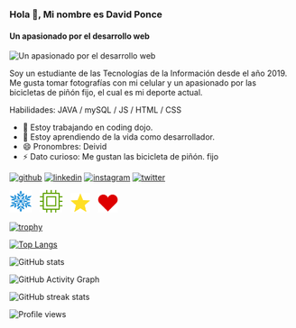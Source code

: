 ### Hola 👋, Mi nombre es David Ponce
#### Un apasionado por el desarrollo web
![Un apasionado por el desarrollo web](https://camo.githubusercontent.com/cae12fddd9d6982901d82580bdf321d81fb299141098ca1c2d4891870827bf17/68747470733a2f2f6d69726f2e6d656469756d2e636f6d2f6d61782f313336302f302a37513379765349765f7430696f4a2d5a2e676966)

Soy un estudiante de las Tecnologías de la Información desde el año 2019. Me gusta tomar fotografías con mi celular y un apasionado por las bicicletas de piñón fijo, el cual es mi deporte actual.

Habilidades: JAVA / mySQL / JS / HTML / CSS

- 🔭 Estoy trabajando en coding dojo. 
- 🌱 Estoy aprendiendo de la vida como desarrollador. 
- 😄 Pronombres: Deivid 
- ⚡ Dato curioso: Me gustan las bicicleta de piñón. fijo 


[<img src='https://cdn.jsdelivr.net/npm/simple-icons@3.0.1/icons/github.svg' alt='github' height='40'>](https://github.com/poncedavid)  [<img src='https://cdn.jsdelivr.net/npm/simple-icons@3.0.1/icons/linkedin.svg' alt='linkedin' height='40'>](https://www.linkedin.com/in/davidponcerivera/)  [<img src='https://cdn.jsdelivr.net/npm/simple-icons@3.0.1/icons/instagram.svg' alt='instagram' height='40'>](https://www.instagram.com/_poncedavid/)  [<img src='https://cdn.jsdelivr.net/npm/simple-icons@3.0.1/icons/twitter.svg' alt='twitter' height='40'>](https://twitter.com/davidpr__)  

<a href='https://archiveprogram.github.com/'><img src='https://raw.githubusercontent.com/acervenky/animated-github-badges/master/assets/acbadge.gif' width='40' height='40'></a> <a href='https://docs.github.com/en/developers'><img src='https://raw.githubusercontent.com/acervenky/animated-github-badges/master/assets/devbadge.gif' width='40' height='40'></a> <a href='https://stars.github.com/'><img src='https://raw.githubusercontent.com/acervenky/animated-github-badges/master/assets/starbadge.gif' width='35' height='35'></a> <a href='https://docs.github.com/en/github/supporting-the-open-source-community-with-github-sponsors'><img src='https://raw.githubusercontent.com/acervenky/animated-github-badges/master/assets/sponsorbadge.gif' width='35' height='35'></a> 

[![trophy](https://github-profile-trophy.vercel.app/?username=poncedavid)](https://github.com/ryo-ma/github-profile-trophy)

[![Top Langs](https://github-readme-stats.vercel.app/api/top-langs/?username=poncedavid)](https://github.com/anuraghazra/github-readme-stats)

![GitHub stats](https://github-readme-stats.vercel.app/api?username=poncedavid&show_icons=true)  

![GitHub Activity Graph](https://activity-graph.herokuapp.com/graph?username=poncedavid)  

![GitHub streak stats](https://github-readme-streak-stats.herokuapp.com/?user=poncedavid)  

![Profile views](https://gpvc.arturio.dev/poncedavid)  
